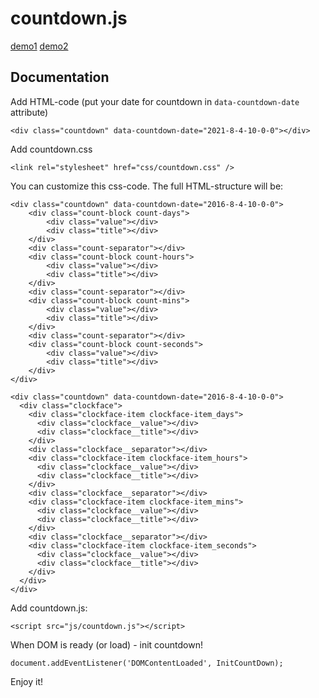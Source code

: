 # countdown.js

<a href="https://pashakiz.github.io/countdown.js/" title="demo">demo1</a> <a href="http://lubus.ru/d/countdown/" title="demo">demo2</a> 

## Documentation

Add HTML-code (put your date for countdown in `data-countdown-date` attribute)

```
<div class="countdown" data-countdown-date="2021-8-4-10-0-0"></div>
```

Add countdown.css

```
<link rel="stylesheet" href="css/countdown.css" />
```

You can customize this css-code. The full HTML-structure will be:
```
<div class="countdown" data-countdown-date="2016-8-4-10-0-0">
	<div class="count-block count-days">
		<div class="value"></div>
		<div class="title"></div>
	</div>
	<div class="count-separator"></div>
	<div class="count-block count-hours">
		<div class="value"></div>
		<div class="title"></div>
	</div>
	<div class="count-separator"></div>
	<div class="count-block count-mins">
		<div class="value"></div>
		<div class="title"></div>
	</div>
	<div class="count-separator"></div>
	<div class="count-block count-seconds">
		<div class="value"></div>
		<div class="title"></div>
	</div>
</div>
```

```
<div class="countdown" data-countdown-date="2016-8-4-10-0-0">
  <div class="clockface">
    <div class="clockface-item clockface-item_days">
      <div class="clockface__value"></div>
      <div class="clockface__title"></div>
    </div>
    <div class="clockface__separator"></div>
    <div class="clockface-item clockface-item_hours">
      <div class="clockface__value"></div>
      <div class="clockface__title"></div>
    </div>
    <div class="clockface__separator"></div>
    <div class="clockface-item clockface-item_mins">
      <div class="clockface__value"></div>
      <div class="clockface__title"></div>
    </div>
    <div class="clockface__separator"></div>
    <div class="clockface-item clockface-item_seconds">
      <div class="clockface__value"></div>
      <div class="clockface__title"></div>
    </div>
  </div>
</div>
```

Add countdown.js:

```
<script src="js/countdown.js"></script>
```

When DOM is ready (or load) - init countdown!
```
document.addEventListener('DOMContentLoaded', InitCountDown);
```

Enjoy it!
